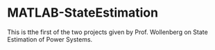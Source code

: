 # MATLAB-StateEstimation
This is tthe first of the two projects given by Prof. Wollenberg on State Estimation of Power Systems.
